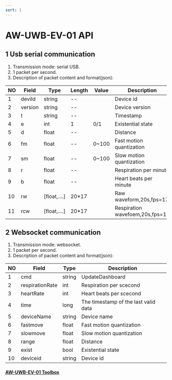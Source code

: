 ```yaml
---
sort: 1
---
```

# AW-UWB-EV-01 API

## 1 Usb serial communication

1. Transmission mode: serial USB.  
2. 1 packet per second.  
3. Description of packet content and format(json):  

| NO   | Field   | Type         | Length |Value   | Description                   |
| ---- | ------- | ------------ | -----  | ----- | -------------------------------|
| 1    | deviId  | string       | --     |       | Device id                      |
| 2    | version | string       | --     |       | Device version                 |
| 3    | t       | string       | --     |       | Timestamp                      |
| 4    | e       | int          | 1      | 0/1   | Existential state              |
| 5    | d       | float        | --     |       | Distance                       |
| 6    | fm      | float        | --     | 0~100 | Fast motion quantization       |
| 7    | sm       | float       | --     | 0~100 | Slow motion quantization       |
| 8    | r       | float        | --     |       | Respiration per minute         |
| 9    | b       | float        | --     |       | Heart beats  per minute       |
| 10   | rw      | [float,....] | 20*17  |       | Raw waveform,20s,fps=17        |
| 11   | rcw     | [float,....] | 20*17  |       | Respiration wavefoem,20s,fps=17|


## 2 Websocket communication
1. Transmission mode: websocket.  
2. 1 packet per second.  
3. Description of packet content and format(json): 

| NO   | Field           | Type             | Description                     |
| ---- | -------         | ------------     | ------------------------------- |
| 1    | cmd             | string           | UpdateDashboard                 |
| 2    | respirationRate | int              | Respiration per scecond         |
| 3    | heartRate       | int              | Heart beats per scecond         |
| 4    | time            | long             | The timestamp of the last valid data |
| 5    | deviceName      | string           | Device name                     |
| 6    | fastmove        | float            | Fast motion quantization        |
| 7    | slowmove        | float            | Slow motion quantization        |
| 8    | range           | float            | Distance                        |
| 9    | exist           | bool             | Existential state               |
| 10   | deviceid        | string           | Device id                       |

#### [AW-UWB-EV-01 Toolbox](https://github.com/DeepWiSe888/AW-UWB-EV-01)